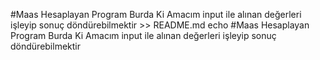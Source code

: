 #Maas Hesaplayan Program Burda Ki Amacım input ile alınan değerleri işleyip sonuç döndürebilmektir >> README.md
echo #Maas Hesaplayan Program Burda Ki Amacım input ile alınan değerleri işleyip sonuç döndürebilmektir
